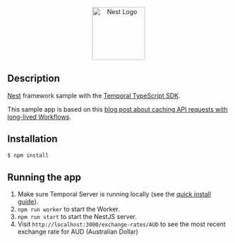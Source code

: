 <p align="center">
  <a href="http://nestjs.com/" target="blank"><img src="https://nestjs.com/img/logo-small.svg" width="120" alt="Nest Logo" /><a>
</p>

## Description

[Nest](https://github.com/nestjs/nest) framework sample with the [Temporal TypeScript SDK](https://github.com/temporalio/sdk-typescript).

This sample app is based on this [blog post about caching API requests with long-lived Workflows](https://temporal.io/blog/caching-api-requests-with-long-lived-workflows).

## Installation

```bash
$ npm install
```

## Running the app

1. Make sure Temporal Server is running locally (see the [quick install guide](https://docs.temporal.io/server/quick-install/)).
1. `npm run worker` to start the Worker.
1. `npm run start` to start the NestJS server.
1. Visit `http://localhost:3000/exchange-rates/AUD` to see the most recent exchange rate for AUD (Australian Dollar)
